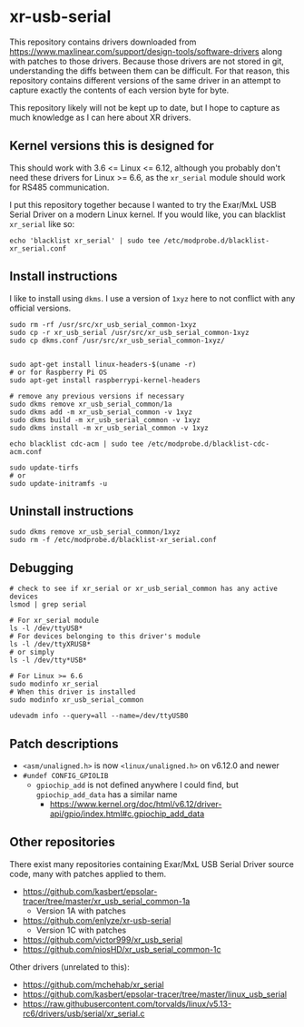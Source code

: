 # xr-usb-serial

This repository contains drivers downloaded from https://www.maxlinear.com/support/design-tools/software-drivers
along with patches to those drivers.
Because those drivers are not stored in git, understanding the diffs between them can be difficult.
For that reason, this repository contains different versions of the same driver in an attempt to capture exactly the contents of each version byte for byte.

This repository likely will not be kept up to date, but I hope to capture as much knowledge as I can here about XR drivers.

## Kernel versions this is designed for

This should work with 3.6 <= Linux <= 6.12, although you probably don't need these drivers for Linux >= 6.6,
as the `xr_serial` module should work for RS485 communication.

I put this repository together because I wanted to try the Exar/MxL USB Serial Driver on a modern Linux kernel.
If you would like, you can blacklist `xr_serial` like so:

```shell
echo 'blacklist xr_serial' | sudo tee /etc/modprobe.d/blacklist-xr_serial.conf
```


## Install instructions

I like to install using `dkms`. I use a version of `1xyz` here to not conflict with any official versions.

```shell
sudo rm -rf /usr/src/xr_usb_serial_common-1xyz
sudo cp -r xr_usb_serial /usr/src/xr_usb_serial_common-1xyz
sudo cp dkms.conf /usr/src/xr_usb_serial_common-1xyz/


sudo apt-get install linux-headers-$(uname -r)
# or for Raspberry Pi OS
sudo apt-get install raspberrypi-kernel-headers

# remove any previous versions if necessary
sudo dkms remove xr_usb_serial_common/1a
sudo dkms add -m xr_usb_serial_common -v 1xyz
sudo dkms build -m xr_usb_serial_common -v 1xyz
sudo dkms install -m xr_usb_serial_common -v 1xyz

echo blacklist cdc-acm | sudo tee /etc/modprobe.d/blacklist-cdc-acm.conf

sudo update-tirfs
# or
sudo update-initramfs -u
```

## Uninstall instructions

```shell
sudo dkms remove xr_usb_serial_common/1xyz
sudo rm -f /etc/modprobe.d/blacklist-xr_serial.conf
```

## Debugging

```shell
# check to see if xr_serial or xr_usb_serial_common has any active devices
lsmod | grep serial

# For xr_serial module
ls -l /dev/ttyUSB*
# For devices belonging to this driver's module
ls -l /dev/ttyXRUSB*
# or simply
ls -l /dev/tty*USB*

# For Linux >= 6.6
sudo modinfo xr_serial
# When this driver is installed
sudo modinfo xr_usb_serial_common

udevadm info --query=all --name=/dev/ttyUSB0
```

## Patch descriptions

* `<asm/unaligned.h>` is now `<linux/unaligned.h>` on v6.12.0 and newer
* `#undef CONFIG_GPIOLIB`
  * `gpiochip_add` is not defined anywhere I could find, but `gpiochip_add_data` has a similar name
    * https://www.kernel.org/doc/html/v6.12/driver-api/gpio/index.html#c.gpiochip_add_data

## Other repositories

There exist many repositories containing Exar/MxL USB Serial Driver source code, many with patches applied to them.

* https://github.com/kasbert/epsolar-tracer/tree/master/xr_usb_serial_common-1a
  * Version 1A with patches
* https://github.com/enlyze/xr-usb-serial
  * Version 1C with patches
* https://github.com/victor999/xr_usb_serial
* https://github.com/niosHD/xr_usb_serial_common-1c

Other drivers (unrelated to this):
* https://github.com/mchehab/xr_serial
* https://github.com/kasbert/epsolar-tracer/tree/master/linux_usb_serial
* https://raw.githubusercontent.com/torvalds/linux/v5.13-rc6/drivers/usb/serial/xr_serial.c

